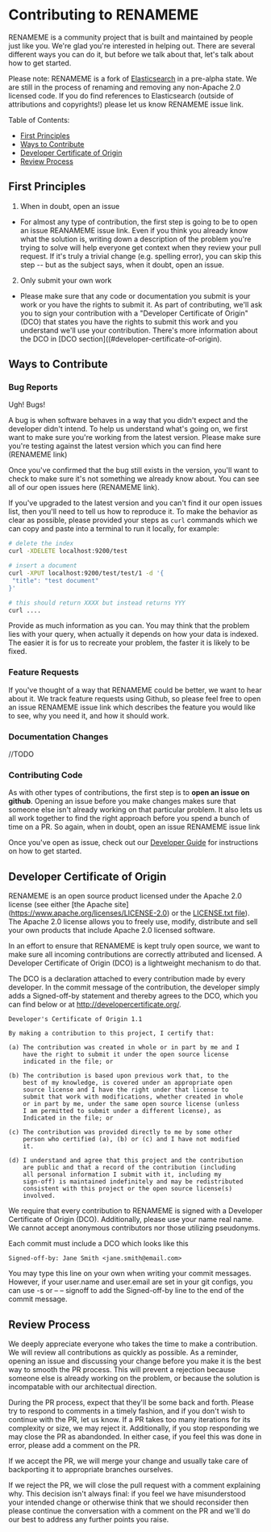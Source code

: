 Contributing to RENAMEME
=============================

RENAMEME is a community project that is built and maintained by people just like you.  We're glad you're interested in helping out.  There are several different ways you can do it, but before we talk about that, let's talk about how to get started.

Please note:  RENAMEME is a fork of [Elasticsearch](https://github.com/elastic/elasticsearch) in a pre-alpha state.  We are still in the process of renaming and removing any non-Apache 2.0 licensed code.  If you do find references to Elasticsearch (outside of attributions and copyrights!) please let us know RENAMEME issue link.   

Table of Contents:
- [First Principles](#first-principles)
- [Ways to Contribute](#ways-to-contribute)
- [Developer Certificate of Origin](#developer-certificate-of-origin)
- [Review Process](#review-process)


## First Principles

1. When in doubt, open an issue
* For almost any type of contribution, the first step is going to be to open an issue REANAMEME issue link.  Even if you think you already know what the solution is, writing down a description of the problem you're trying to solve will help everyone get context when they review your pull request.  If it's truly a trivial change (e.g. spelling error), you can skip this step -- but as the subject says, when it doubt, open an issue.

2. Only submit your own work
* Please make sure that any code or documentation you submit is your work or you have the rights to submit it.  As part of contributing, we'll ask you to sign your contribution with a "Developer Certificate of Origin" (DCO) that states you have the rights to submit this work and you understand we'll use your contribution.  There's more information about the DCO in [DCO section]((#developer-certificate-of-origin).  

## Ways to Contribute

### Bug Reports

Ugh!  Bugs!

A bug is when  software behaves in a way that you didn't expect and the developer didn't intend.  To help us understand what's going on, we first want to make sure you're working from the latest version.  Please make sure you're testing against the latest version which you can find here (RENAMEME link)

Once you've confirmed that the bug still exists in the version, you'll want to check to make sure it's not something we already know about.  You can see all of our open issues here (RENAMEME link).

If you've upgraded to the latest version and you can't find it our open issues list, then you'll need to tell us how to reproduce it.  To make the behavior as clear as possible, please provided your steps as `curl` commands which we can copy and paste into a terminal to run it locally, for example:

```sh
# delete the index
curl -XDELETE localhost:9200/test

# insert a document
curl -XPUT localhost:9200/test/test/1 -d '{
 "title": "test document"
}'

# this should return XXXX but instead returns YYY
curl ....
```

Provide as much information as you can. You may think that the problem lies with your query, when actually it depends on how your data is indexed. The easier it is for us to recreate your problem, the faster it is likely to be fixed.

### Feature Requests

If you've thought of a way that RENAMEME could be better, we want to hear about it.  We track feature requests using Github, so please feel free to open an issue  RENAMEME issue link which describes the feature you would like to see, why you need it, and how it should work.

### Documentation Changes

//TODO 

### Contributing Code

As with other types of contributions, the first step is to **open an issue on github**.  Opening an issue before you make changes makes sure that someone else isn't already working on that particular problem.  It also lets us all work together to find the right approach before you spend a bunch of time on a PR.  So again, when in doubt, open an issue RENAMEME issue link

Once you've open as issue, check out our [Developer Guide](./DEVELOPER_GUIDE.md) for instructions on how to get started. 

## Developer Certificate of Origin

RENAMEME is an open source product licensed under the Apache 2.0 license (see either [the Apache site] (https://www.apache.org/licenses/LICENSE-2.0) or the [LICENSE.txt file](./LICENSE.txt)).  The Apache 2.0 license allows you to freely use, modify, distribute and sell your own products that include Apache 2.0 licensed software. 

In an effort to ensure that RENAMEME is kept truly open source, we want to make sure all incoming contributions are correctly attributed and licensed. A Developer Certificate of Origin (DCO) is a lightweight mechanism to do that.

The DCO is a declaration attached to every contribution made by every developer. In the commit message of the contribution, the developer simply adds a Signed-off-by statement and thereby agrees to the DCO, which you can find below or at http://developercertificate.org/.

```
Developer's Certificate of Origin 1.1

By making a contribution to this project, I certify that:

(a) The contribution was created in whole or in part by me and I
    have the right to submit it under the open source license
    indicated in the file; or

(b) The contribution is based upon previous work that, to the
    best of my knowledge, is covered under an appropriate open
    source license and I have the right under that license to
    submit that work with modifications, whether created in whole
    or in part by me, under the same open source license (unless
    I am permitted to submit under a different license), as
    Indicated in the file; or

(c) The contribution was provided directly to me by some other
    person who certified (a), (b) or (c) and I have not modified
    it.

(d) I understand and agree that this project and the contribution
    are public and that a record of the contribution (including
    all personal information I submit with it, including my
    sign-off) is maintained indefinitely and may be redistributed
    consistent with this project or the open source license(s)
    involved.
 ```
We require that every contribution to RENAMEME is signed with a Developer Certificate of Origin (DCO).  Additionally, please use your name real name.  We cannot accept anonymous contributors nor those utilizing pseudonyms.
 
Each commit must include a DCO which looks like this

```
Signed-off-by: Jane Smith <jane.smith@email.com>
```
You may type this line on your own when writing your commit messages.  However, if your user.name and user.email are set in your git configs, you can use -s or – – signoff to add the Signed-off-by line to the end of the commit message.

## Review Process

We deeply appreciate everyone who takes the time to make a contribution.  We will review all contributions as quickly as possible.  As a reminder, opening an issue and discussing your change before you make it is the best way to smooth the PR process.  This will prevent a rejection because someone else is already working on the problem, or because the solution is incompatable with our architectual direction. 

During the PR process, expect that they'll be some back and forth.  Please try to respond to comments in a timely fashion, and if you don't wish to continue with the PR, let us know.  If a PR takes too many iterations for its complexity or size, we may reject it.  Additionally, if you stop responding we may close the PR as abandonded.  In either case, if you feel this was done in error, please add a comment on the PR.   

If we accept the PR, we will merge your change and usually take care of backporting it to appropriate branches ourselves.

If we reject the PR, we will close the pull request with a comment explaining why. This decision isn't always final: if you feel we have
misunderstood your intended change or otherwise think that we should reconsider then please continue the conversation with a comment on the PR and
we'll do our best to address any further points you raise.

